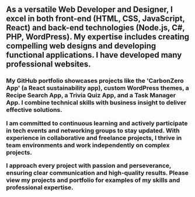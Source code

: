 <h2>As a versatile Web Developer and Designer, I excel in both front-end (HTML, CSS, JavaScript, React) and back-end technologies (Node.js, C#, PHP, WordPress). My expertise includes creating compelling web designs and developing functional applications. I have developed many professional websites.</h2>

<h3>My GitHub portfolio showcases projects like the 'CarbonZero App' (a React sustainability app), custom WordPress themes, a Recipe Search App, a Trivia Quiz App, and a Task Manager App. I combine technical skills with business insight to deliver effective solutions.

I am committed to continuous learning and actively participate in tech events and networking groups to stay updated. With experience in collaborative and freelance projects, I thrive in team environments and work independently on complex projects.

I approach every project with passion and perseverance, ensuring clear communication and high-quality results. Please view my projects and portfolio for examples of my skills and professional expertise.</h3>


<!--
**bvhadra/bvhadra** is a ✨ _special_ ✨ repository because its `README.md` (this file) appears on your GitHub profile.

Here are some ideas to get you started:

- 🔭 I’m currently working on ...
- 🌱 I’m currently learning ...
- 👯 I’m looking to collaborate on ...
- 🤔 I’m looking for help with ...
- 💬 Ask me about ...
- 📫 How to reach me: ...
- 😄 Pronouns: ...
- ⚡ Fun fact: ...
-->
